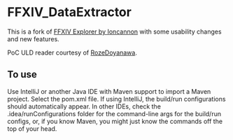 FFXIV_DataExtractor
===================

This is a fork of [FFXIV Explorer by Ioncannon](https://bitbucket.org/Ioncannon/ffxiv-explorer/overview) with some usability changes and new features.

PoC ULD reader courtesy of [RozeDoyanawa](https://github.com/RozeDoyanawa).

## To use
Use IntelliJ or another Java IDE with Maven support to import a Maven project.
Select the pom.xml file. If using IntelliJ, the build/run configurations should
automatically appear. In other IDEs, check the .idea/runConfigurations folder
for the command-line args for the build/run configs, or, if you know Maven, you
might just know the commands off the top of your head.